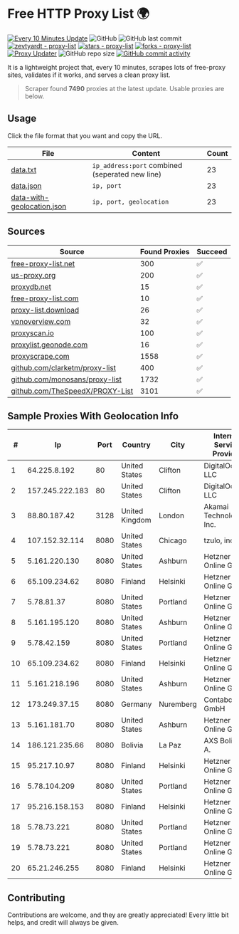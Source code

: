 
# Free HTTP Proxy List 🌍

[![Every 10 Minutes Update](https://github.com/mertguvencli/http-proxy-list/actions/workflows/main.yml/badge.svg?branch=main)](https://github.com/mertguvencli/http-proxy-list/actions/workflows/main.yml)
![GitHub](https://img.shields.io/github/license/mertguvencli/http-proxy-list)
![GitHub last commit](https://img.shields.io/github/last-commit/mertguvencli/http-proxy-list)
[![zevtyardt - proxy-list](https://img.shields.io/static/v1?label=zevtyardt&message=proxy-list&color=blue&logo=github)](https://github.com/zevtyardt/proxy-list "Go to GitHub repo")
[![stars - proxy-list](https://img.shields.io/github/stars/zevtyardt/proxy-list?style=social)](https://github.com/zevtyardt/proxy-list)
[![forks - proxy-list](https://img.shields.io/github/forks/zevtyardt/proxy-list?style=social)](https://github.com/zevtyardt/proxy-list)
[![Proxy Updater](https://github.com/zevtyardt/proxy-list/workflows/Proxy%20Updater/badge.svg)](https://github.com/zevtyardt/proxy-list/actions?query=workflow:"Proxy+Updater")
![GitHub repo size](https://img.shields.io/github/repo-size/zevtyardt/proxy-list)
[![GitHub commit activity](https://img.shields.io/github/commit-activity/m/zevtyardt/proxy-list?logo=commits)](https://github.com/zevtyardt/proxy-list/commits/main)

It is a lightweight project that, every 10 minutes, scrapes lots of free-proxy sites, validates if it works, and serves a clean proxy list.

> Scraper found **7490** proxies at the latest update. Usable proxies are below.

## Usage

Click the file format that you want and copy the URL.

|File|Content|Count|
|----|-------|-----|
|[data.txt](https://raw.githubusercontent.com/mertguvencli/http-proxy-list/main/proxy-list/data.txt)|`ip_address:port` combined (seperated new line)|23|
|[data.json](https://raw.githubusercontent.com/mertguvencli/http-proxy-list/main/proxy-list/data.json)|`ip, port`|23|
|[data-with-geolocation.json](https://raw.githubusercontent.com/mertguvencli/http-proxy-list/main/proxy-list/data-with-geolocation.json)|`ip, port, geolocation`|23|

## Sources

|Source|Found Proxies|Succeed|
|------|-------------|-------|
|[free-proxy-list.net](https://free-proxy-list.net)|300|✅|
|[us-proxy.org](https://www.us-proxy.org)|200|✅|
|[proxydb.net](http://proxydb.net)|15|✅|
|[free-proxy-list.com](https://free-proxy-list.com/?page=&port=&type%5B%5D=http&type%5B%5D=https&up_time=0&search=Search)|10|✅|
|[proxy-list.download](https://www.proxy-list.download/HTTP)|26|✅|
|[vpnoverview.com](https://vpnoverview.com/privacy/anonymous-browsing/free-proxy-servers)|32|✅|
|[proxyscan.io](https://www.proxyscan.io)|100|✅|
|[proxylist.geonode.com](https://proxylist.geonode.com/api/proxy-list?limit=300&page=1&sort_by=lastChecked&sort_type=desc&protocols=http,https)|16|✅|
|[proxyscrape.com](https://api.proxyscrape.com/v2/?request=displayproxies&protocol=http&timeout=10000&country=all&ssl=all&anonymity=all)|1558|✅|
|[github.com/clarketm/proxy-list](https://raw.githubusercontent.com/clarketm/proxy-list/master/proxy-list-raw.txt)|400|✅|
|[github.com/monosans/proxy-list](https://raw.githubusercontent.com/monosans/proxy-list/main/proxies/http.txt)|1732|✅|
|[github.com/TheSpeedX/PROXY-List](https://raw.githubusercontent.com/TheSpeedX/PROXY-List/master/http.txt)|3101|✅|


## Sample Proxies With Geolocation Info

|#|Ip|Port|Country|City|Internet Service Provider|
|-|--|----|-------|----|-------------------------|
|1|64.225.8.192|80|United States|Clifton|DigitalOcean, LLC|
|2|157.245.222.183|80|United States|Clifton|DigitalOcean, LLC|
|3|88.80.187.42|3128|United Kingdom|London|Akamai Technologies, Inc.|
|4|107.152.32.114|8080|United States|Chicago|tzulo, inc.|
|5|5.161.220.130|8080|United States|Ashburn|Hetzner Online GmbH|
|6|65.109.234.62|8080|Finland|Helsinki|Hetzner Online GmbH|
|7|5.78.81.37|8080|United States|Portland|Hetzner Online GmbH|
|8|5.161.195.120|8080|United States|Ashburn|Hetzner Online GmbH|
|9|5.78.42.159|8080|United States|Portland|Hetzner Online GmbH|
|10|65.109.234.62|8080|Finland|Helsinki|Hetzner Online GmbH|
|11|5.161.218.196|8080|United States|Ashburn|Hetzner Online GmbH|
|12|173.249.37.15|8080|Germany|Nuremberg|Contabo GmbH|
|13|5.161.181.70|8080|United States|Ashburn|Hetzner Online GmbH|
|14|186.121.235.66|8080|Bolivia|La Paz|AXS Bolivia S. A.|
|15|95.217.10.97|8080|Finland|Helsinki|Hetzner Online GmbH|
|16|5.78.104.209|8080|United States|Portland|Hetzner Online GmbH|
|17|95.216.158.153|8080|Finland|Helsinki|Hetzner Online GmbH|
|18|5.78.73.221|8080|United States|Portland|Hetzner Online GmbH|
|19|5.78.73.221|8080|United States|Portland|Hetzner Online GmbH|
|20|65.21.246.255|8080|Finland|Helsinki|Hetzner Online GmbH|



## Contributing

Contributions are welcome, and they are greatly appreciated! Every
little bit helps, and credit will always be given.

